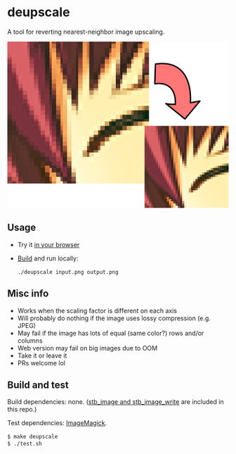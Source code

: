 # deupscale

A tool for reverting nearest-neighbor image upscaling.

![Illustration](demo.png)

## Usage

- Try it [in your browser](https://xtsm.github.io/deupscale/)
- [Build](#build-and-test) and run locally:
  
  ```
  ./deupscale input.png output.png
  ```

## Misc info

- Works when the scaling factor is different on each axis
- Will probably do nothing if the image uses lossy compression (e.g. JPEG)
- May fail if the image has lots of equal (same color?) rows and/or columns
- Web version may fail on big images due to OOM
- Take it or leave it
- PRs welcome lol

## Build and test

Build dependencies: none. ([stb_image and stb_image_write](https://github.com/nothings/stb) are included in this repo.)

Test dependencies: [ImageMagick](https://imagemagick.org).

```
$ make deupscale
$ ./test.sh
```
